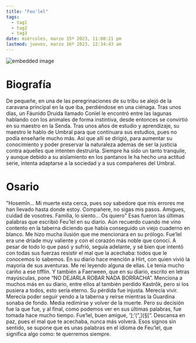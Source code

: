 ```yaml
---
title: "Feu'lel"
tags:
  - tag1
  - tag2
  - tag3
date: miércoles, marzo 15º 2023, 11:00:21 pm
lastmod: jueves, marzo 16º 2023, 12:34:43 am
---
```


![embedded image](https://assets.legendkeeper.com/a9b96e9f-99c7-432f-9a50-e178cb5fd637.jpg "Attachment")

# Biografía

De pequeñe, en una de las peregrinaciones de su tribu se alejó de la caravana principal en la que iba, perdiéndose en una ciénaga. Tras unos días, un Fáunido Druida llamado Conïel le encontró entre las lagunas hablando con los animales de forma instintiva, desde entonces se convirtió en su maestro en la Senda. Tras unos años de estudio y aprendizaje, su maestro le hablo de Umbral para que continuara sus estudios, pues no podía enseñarle mucho más. Así que allí se dirigió, para aumentar su conocimiento y poder preservar la naturaleza ademas de ser la justicia contra aquelles que intenten destruirla. Siempre ha sido un tanto tranquile, y aunque debido a su aislamiento en los pantanos le ha hecho una actitud serie, intenta adaptarse a la sociedad y a sus compañeres del Umbral.

# Osario

"Hosemîn... Mi muerte esta cerca, pues soy sabedore que mis errores me han llevado hasta donde estoy. Compañere, no sigas mis pasos. Amigues, cuidad de vosotres. Familia, lo siento... Os quiero" Esas fueron las últimas palabras que escribió Feu’lel en su diario. Aún recuerdo cuando me vino contento en la taberna diciendo que había conseguido un viejo cuaderno en blanco. Me hizo mucha ilusión que me mencionara en su prólogo. Fue’lel era une dríade muy valiente y con el corazón más noble que conocí. A pesar de todo lo que pasó y sufrió, seguía adelante, y sé bien que intentó con todas sus fuerzas resistir el mal que la acechaba: todos que le conocemos lo sabemos. En su diario hace mención a Hirt, con quien vivió la mayoría de sus aventuras. Me reí leyendo alguna de ellas. Le tenía mucho cariño a ese tifflin. Y también a Faerween, que en su diario, escrito en letras mayúsculas, pone “NO DEJARLA ROBAR NADA BORRACHA”. Menciona a muchos más en su diario, entre ellos al también perdido Kastrôk, pero si los pusiera a todos, esto sería eterno. Su pérdida fue injusta. Merecía vivir. Merecía poder seguir yendo a la taberna y reírse mientras la Guardina sonaba de fondo. Media redimirse y volver de la muerte. Pero su decisión fue la que fue, y al final, como podemos ver en sus últimas palabras, fue tomada hace mucho tiempo. Fue’lel, buen amigue, ‘];’(“,]{§\[“. Descansa en paz, pues el mal que te acechaba, nunca más volverá. Esos signos sin sentido, se supone que es unas palabras en el idioma de Feu’lel, que significa algo como: te querremos siempre.